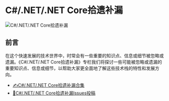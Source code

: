 # C#/.NET/.NET Core拾遗补漏
![C#/.NET/.NET Core拾遗补漏](https://images.cnblogs.com/cnblogs_com/Can-daydayup/2383724/o_240310084933_%E6%8B%BE%E9%81%97%E8%A1%A5%E6%BC%8F.png)
## 前言
在这个快速发展的技术世界中，时常会有一些重要的知识点、信息或细节被忽略或遗漏。《C#/.NET/.NET Core拾遗补漏》专栏我们将探讨一些可能被忽略或遗漏的重要知识点、信息或细节，以帮助大家更全面地了解这些技术栈的特性和发展方向。

* [✍C#/.NET/.NET Core拾遗补漏合集](https://github.com/YSGStudyHards/DotNetGuide/blob/main/docs/DotNet/DotNetStudy.md)
* [🚀C#/.NET/.NET Core拾遗补漏Issues投稿](https://github.com/YSGStudyHards/DotNetGuide/issues/37)


